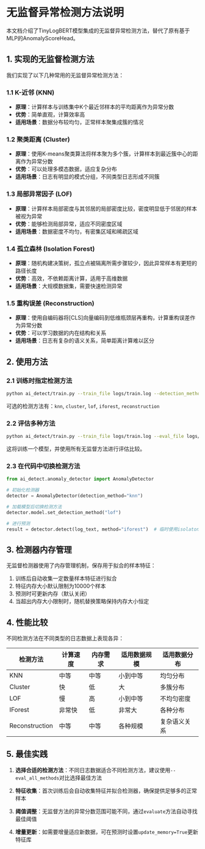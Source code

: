 # 无监督异常检测方法说明

本文档介绍了TinyLogBERT模型集成的无监督异常检测方法，替代了原有基于MLP的AnomalyScoreHead。

## 1. 实现的无监督检测方法

我们实现了以下几种常用的无监督异常检测方法：

### 1.1 K-近邻 (KNN)

- **原理**：计算样本与训练集中K个最近邻样本的平均距离作为异常分数
- **优势**：简单直观，计算效率高
- **适用场景**：数据分布较均匀，正常样本聚集成簇的情况

### 1.2 聚类距离 (Cluster)

- **原理**：使用K-means聚类算法将样本聚为多个簇，计算样本到最近簇中心的距离作为异常分数
- **优势**：可以处理多模态数据，适应复杂分布
- **适用场景**：日志有明显的模式分组，不同类型日志形成不同簇

### 1.3 局部异常因子 (LOF)

- **原理**：计算样本局部密度与其邻居的局部密度比较，密度明显低于邻居的样本被视为异常
- **优势**：能够检测局部异常，适应不同密度区域
- **适用场景**：数据密度不均匀，有密集区域和稀疏区域

### 1.4 孤立森林 (Isolation Forest)

- **原理**：随机构建决策树，孤立点被隔离所需步骤较少，因此异常样本有更短的路径长度
- **优势**：高效，不依赖距离计算，适用于高维数据
- **适用场景**：大规模数据集，需要快速检测异常

### 1.5 重构误差 (Reconstruction)

- **原理**：使用自编码器将[CLS]向量编码到低维瓶颈层再重构，计算重构误差作为异常分数
- **优势**：可以学习数据的内在结构和关系
- **适用场景**：日志有复杂的语义关系，简单距离计算难以区分

## 2. 使用方法

### 2.1 训练时指定检测方法

```bash
python ai_detect/train.py --train_file logs/train.log --detection_method knn
```

可选的检测方法有：`knn`, `cluster`, `lof`, `iforest`, `reconstruction`

### 2.2 评估多种方法

```bash
python ai_detect/train.py --train_file logs/train.log --eval_file logs/test.jsonl --eval_all_methods
```

这将训练一个模型，并使用所有无监督方法进行评估比较。

### 2.3 在代码中切换检测方法

```python
from ai_detect.anomaly_detector import AnomalyDetector

# 初始化检测器
detector = AnomalyDetector(detection_method="knn")

# 加载模型后切换检测方法
detector.model.set_detection_method("lof")

# 进行预测
result = detector.detect(log_text, method="iforest")  # 临时使用isolaton forest
```

## 3. 检测器内存管理

无监督检测器使用了内存管理机制，保存用于拟合的样本特征：

1. 训练后自动收集一定数量样本特征进行拟合
2. 特征内存大小默认限制为10000个样本
3. 预测时可更新内存（默认关闭）
4. 当超出内存大小限制时，随机替换策略保持内存大小恒定

## 4. 性能比较

不同检测方法在不同类型的日志数据上表现各异：

| 检测方法 | 计算速度 | 内存需求 | 适用数据规模 | 适用数据分布 |
|---------|---------|---------|------------|------------|
| KNN | 中等 | 中等 | 小到中等 | 均匀分布 |
| Cluster | 快 | 低 | 大 | 多簇分布 |
| LOF | 慢 | 高 | 小到中等 | 不均匀密度 |
| IForest | 非常快 | 低 | 非常大 | 各种分布 |
| Reconstruction | 中等 | 中等 | 各种规模 | 复杂语义关系 |

## 5. 最佳实践

1. **选择合适的检测方法**：不同日志数据适合不同检测方法，建议使用`--eval_all_methods`对比选择最佳方法

2. **特征收集**：首次训练后会自动收集特征并拟合检测器，确保提供足够多的正常样本

3. **阈值调整**：无监督方法的异常分数范围可能不同，通过`evaluate`方法自动寻找最佳阈值

4. **增量更新**：如需要增量适应新数据，可在预测时设置`update_memory=True`更新特征库 